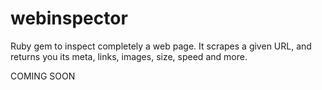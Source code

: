 # webinspector
Ruby gem to inspect completely a web page. It scrapes a given URL, and returns you its meta, links, images, size, speed and more.

COMING SOON
